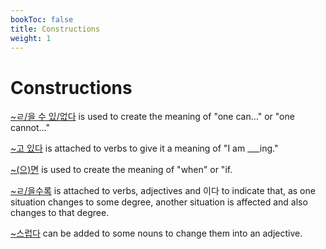 ```yaml
---
bookToc: false
title: Constructions
weight: 1
---
```


# Constructions

[~ㄹ/을 수
있/없다](https://www.howtostudykorean.com/unit-2-lower-intermediate-korean-grammar/unit-2-lessons-42-50/lesson-45/#451)
is used to create the meaning of "one can..." or "one cannot..."

[~고 있다](https://www.howtostudykorean.com/unit1/unit-1-lessons-17-25-2/lesson-18/#ppt) is attached
to verbs to give it a meaning of "I am ___ing."

[~(으)면](https://www.howtostudykorean.com/unit-2-lower-intermediate-korean-grammar/unit-2-lessons-42-50/lesson-43/#431)
is used to create the meaning of "when" or "if.

[~ㄹ/을수록](https://www.howtostudykorean.com/unit-6/lessons-126-133/lesson-132/#1321) is attached
to verbs, adjectives and 이다 to indicate that, as one situation changes to some degree, another
situation is affected and also changes to that degree.

[~스럽다](https://www.howtostudykorean.com/unit1/unit-1-lessons-9-16/lesson-16/#s2) can be added to
some nouns to change them into an adjective.